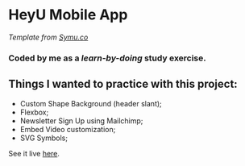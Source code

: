 # HeyU Mobile App

_Template from [Symu.co](https://github.com/danielacb/yellow-moon)_

### Coded by me as a _learn-by-doing_ study exercise.

## Things I wanted to practice with this project:

- Custom Shape Background (header slant);
- Flexbox;
- Newsletter Sign Up using Mailchimp;
- Embed Video customization;
- SVG Symbols;

See it live [here](https://danielacb.github.io/sandbox_html-css-js/heyu/).
